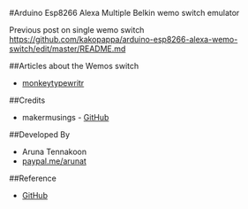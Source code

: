 #Arduino Esp8266 Alexa Multiple Belkin wemo switch emulator

Previous post on single wemo switch
https://github.com/kakopappa/arduino-esp8266-alexa-wemo-switch/edit/master/README.md

##Articles about the Wemos switch
* [monkeytypewritr](https://medium.com/@monkeytypewritr/amazon-echo-esp8266-iot-a42076daafa5#.oc4od1xa0)

##Credits
- makermusings - [GitHub](https://github.com/makermusings/fauxmo)

##Developed By
* Aruna Tennakoon
 * [paypal.me/arunat](http://paypal.me/arunat)

##Reference
- [GitHub](https://github.com/CharlesJGantt/NodeMCU-ESP8266-4-Channel-Relay-Board-Controlled-by-Amazon-Alexa)
